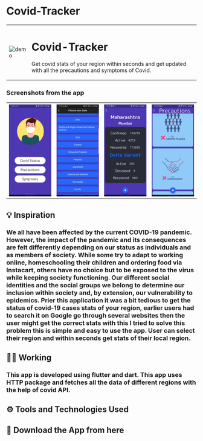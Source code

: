 <h1> Covid-Tracker</h1>
<table width: "100%">
  <td>
  <img src="demo.gif" alt="demo">
  </td>
  <td width: "70%">
    <h1> Covid-Tracker</h1>
    <p>Get covid stats of your region within seconds and get updated with all the precautions and symptoms of Covid.</p>

  </td>


</table>


### Screenshots from the app
<table style="width:100%">
 <th>
<img src="s1.jpeg" alt="demo" >
  </th>
 <th>
<img src="s2.jpeg" alt="demo">
  </th>

 <th>
<img src="s3.jpeg" alt="demo">
  </th>

 <th>
<img src="s4.jpeg" alt="demo">
  </th>
</table>

## 💡 Inspiration
### We all have been affected by the current COVID-19 pandemic. However, the impact of the pandemic and its consequences are felt differently depending on our status as individuals and as members of society. While some try to adapt to working online, homeschooling their children and ordering food via Instacart, others have no choice but to be exposed to the virus while keeping society functioning. Our different social identities and the social groups we belong to determine our inclusion within society and, by extension, our vulnerability to epidemics. Prier this application it was a bit tedious to get the status of covid-19 cases stats of your region, earlier users had to search it on Google go through several websites then the user might get the correct stats with this I tried to solve this problem this is simple and easy to use the app. User can select their region and within seconds get stats of their local region.
## 🧑‍💻 Working
### This app is developed using flutter and dart. This app uses HTTP package and fetches all the data of different regions with the help of covid API.

##  ⚙️ Tools and Technologies Used
## 🔽 Download the App from here
